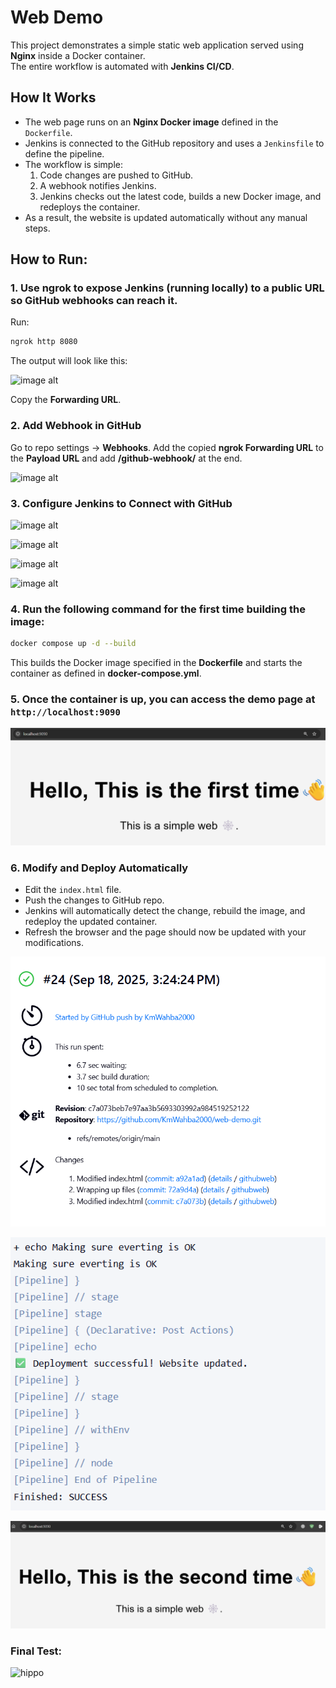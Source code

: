 # Web Demo
This project demonstrates a simple static web application served using **Nginx** inside a Docker container.  
The entire workflow is automated with **Jenkins CI/CD**.

## How It Works
- The web page runs on an **Nginx Docker image** defined in the `Dockerfile`.
- Jenkins is connected to the GitHub repository and uses a `Jenkinsfile` to define the pipeline.
- The workflow is simple:
  1. Code changes are pushed to GitHub.
  2. A webhook notifies Jenkins.
  3. Jenkins checks out the latest code, builds a new Docker image, and redeploys the container.
- As a result, the website is updated automatically without any manual steps.

## How to Run:

### 1. Use **ngrok** to expose Jenkins (running locally) to a public URL so GitHub webhooks can reach it.

Run:
```bash
ngrok http 8080
````

The output will look like this:

![image alt](https://github.com/KmWahba2000/web-demo/blob/29ea23c272f12762521c7ce42f08ea07dad6805d/Assets/1.png)

Copy the **Forwarding URL**.

### 2. Add Webhook in GitHub

Go to repo settings → **Webhooks**.
Add the copied **ngrok Forwarding URL** to the **Payload URL** and add **/github-webhook/** at the end.

![image alt](https://github.com/KmWahba2000/web-demo/blob/6958f12f91bbf0240159f6361da3adc9db927f4e/Assets/2.png)

### 3. Configure Jenkins to Connect with GitHub

![image alt](https://github.com/KmWahba2000/web-demo/blob/6958f12f91bbf0240159f6361da3adc9db927f4e/Assets/3.png)

![image alt](https://github.com/KmWahba2000/web-demo/blob/6958f12f91bbf0240159f6361da3adc9db927f4e/Assets/4.png)

![image alt](https://github.com/KmWahba2000/web-demo/blob/6958f12f91bbf0240159f6361da3adc9db927f4e/Assets/5.png)

![image alt](https://github.com/KmWahba2000/web-demo/blob/6958f12f91bbf0240159f6361da3adc9db927f4e/Assets/6.png)

### 4. Run the following command for the first time building the image:

```bash
docker compose up -d --build
```

This builds the Docker image specified in the **Dockerfile** and starts the container as defined in **docker-compose.yml**.

### 5. Once the container is up, you can access the demo page at `http://localhost:9090`

![image alt](https://github.com/KmWahba2000/web-demo/blob/6958f12f91bbf0240159f6361da3adc9db927f4e/Assets/7.png)

### 6. Modify and Deploy Automatically

* Edit the `index.html` file.
* Push the changes to GitHub repo.
* Jenkins will automatically detect the change, rebuild the image, and redeploy the updated container.
* Refresh the browser and the page should now be updated with your modifications.

![image alt](https://github.com/KmWahba2000/web-demo/blob/6958f12f91bbf0240159f6361da3adc9db927f4e/Assets/8.png)

![image alt](https://github.com/KmWahba2000/web-demo/blob/6958f12f91bbf0240159f6361da3adc9db927f4e/Assets/9.png)

![image alt](https://github.com/KmWahba2000/web-demo/blob/6958f12f91bbf0240159f6361da3adc9db927f4e/Assets/11.png)

### Final Test:

![hippo](https://github.com/KmWahba2000/web-demo/blob/d6f089718294c9982c08346a8a9ff1f72854ea19/Assets/Final%20Test.gif)